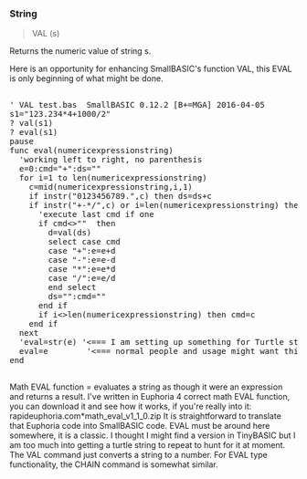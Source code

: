 ### String

> VAL (s)

Returns the numeric value of string s.

Here is an opportunity for enhancing SmallBASIC's function VAL, this EVAL is only beginning of what might be done.
<pre>

' VAL test.bas  SmallBASIC 0.12.2 [B+=MGA] 2016-04-05
s1="123.234*4+1000/2"
? val(s1)
? eval(s1)
pause
func eval(numericexpressionstring)
  'working left to right, no parenthesis
  e=0:cmd="+":ds=""
  for i=1 to len(numericexpressionstring)
    c=mid(numericexpressionstring,i,1)
    if instr("0123456789.",c) then ds=ds+c
    if instr("+-*/",c) or i=len(numericexpressionstring) then
      'execute last cmd if one
      if cmd<>""  then
        d=val(ds)
        select case cmd
        case "+":e=e+d
        case "-":e=e-d
        case "*":e=e*d
        case "/":e=e/d
        end select
        ds="":cmd=""
      end if
      if i<>len(numericexpressionstring) then cmd=c
    end if
  next
  'eval=str(e) '<=== I am setting up something for Turtle strings 
  eval=e        '<=== normal people and usage might want this
end

</pre>


Math EVAL function = evaluates a string as though it were an expression and returns a result.
I've written in Euphoria 4 correct math EVAL function, you can download it and see how it works, if you're really into it:
rapideuphoria.com*math_eval_v1_1_0.zip
It is straightforward to translate that Euphoria code into SmallBASIC code.
EVAL must be around here somewhere, it is a classic. I thought I might find a version in TinyBASIC but I am too much into getting a turtle string to repeat to hunt for it at moment.
The VAL command just converts a string to a number. For EVAL type functionality, the CHAIN command is somewhat similar.
